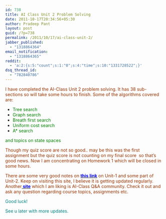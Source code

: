 ```yaml
---
id: 738
title: AI Class Unit 2 Problem Solving
date: 2011-10-17T20:34:56+05:30
author: Pradeep Pant
layout: post
guid: /?p=738
permalink: /2011/10/17/ai-class-unit-2/
jabber_published:
  - "1318864364"
email_notification:
  - "1318864365"
reddit:
  - 'a:2:{s:5:"count";s:1:"0";s:4:"time";s:10:"1331728522";}'
dsq_thread_id:
  - "782840786"
---
```

<span style="color:#993300;">I have completed the AI-Class Unit 2 problem solving. It has 38 sub-sections so will take some hours to finish. Some of the algorithms covered are:</span>

  * <span class="Apple-style-span" style="color:#008000;">Tree search</span>
  * <span class="Apple-style-span" style="color:#008000;">Graph search</span>
  * <span class="Apple-style-span" style="color:#008000;">Breath first search</span>
  * <span class="Apple-style-span" style="color:#008000;">Uniform cost search</span>
  * <span class="Apple-style-span" style="color:#008000;">A* search</span>

<span class="Apple-style-span" style="color:#008000;">and topics on state spaces</span>

<span style="color:#993300;">Though my quiz score are not so good.. may be this was the first assignment but the quiz score is not counting on my final score  so that&#8217;s good news. Now I am concentrating on Homework 1 which will be closed in some hours.</span>

<span style="color:#993300;">There are some very good notes on <strong><span style="color:#0000ff;"><a href="http://larvecode.tumblr.com/tagged/ai-class"><span style="color:#0000ff;">this link</span></a></span></strong> on Unit-1 and some part of Unit-2. Keep on visiting this site, I believe it is getting updated regularly. Another<strong><span style="color:#0000ff;"><a href="http://www.aiqus.com/questions/"><span style="color:#0000ff;"> site</span></a></span></strong> which I am liking is AI-Class Q&A community. Check it out and ask any question regarding course topics, assignments etc.</span>

<span style="color:#008080;">Good luck!</span>

<span style="color:#008080;">See u later with more updates.</span>
